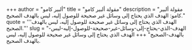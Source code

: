 +++
author = "ألبير كامو"
title = "مقولة ألبير كامو"
description = "مقولة ألبير كامو: الهدف الذي يحتاج إلى وسائل غير صحيحة للوصول إليه، ليس بالهدف الصحيح."
quote = '''الهدف الذي يحتاج إلى وسائل غير صحيحة للوصول إليه، ليس بالهدف الصحيح.'''
slug = "الهدف-الذي-يحتاج-إلى-وسائل-غير-صحيحة-للوصول-إليه-ليس-بالهدف-الصحيح"
+++
الهدف الذي يحتاج إلى وسائل غير صحيحة للوصول إليه، ليس بالهدف الصحيح.
